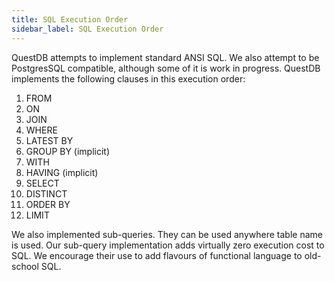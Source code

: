 ```yaml
---
title: SQL Execution Order
sidebar_label: SQL Execution Order
---
```


QuestDB attempts to implement standard ANSI SQL. We also attempt to be
PostgresSQL compatible, although some of it is work in progress. QuestDB
implements the following clauses in this execution order:

1. FROM
2. ON
3. JOIN
4. WHERE
5. LATEST BY
6. GROUP BY (implicit)
7. WITH
8. HAVING (implicit)
9. SELECT
10. DISTINCT
11. ORDER BY
12. LIMIT

We also implemented sub-queries. They can be used anywhere table name is used.
Our sub-query implementation adds virtually zero execution cost to SQL. We
encourage their use to add flavours of functional language to old-school SQL.
